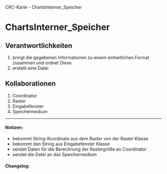CRC-Karte - ChartsInterner_Speicher

# ChartsInterner_Speicher
## Verantwortlichkeiten
<!-- Wissen, welches verwaltet und angeboten wird, Aktion die angeboten werden, öffentliche Leistung -->
<!-- "Walkthrough" -> Szenarien zur Anwendung des Systems -->
<!-- Nichts, was eine andere Klasse machen könnte -->
<!-- Die Sachen die die Klasse macht -> keiner anderen Klasse geben -->
<!-- zentrale Verantwortlichkeiten vs verteilt -->
1. bringt die gegebenen Informationen zu einem einheitlichen Format zusammen und ordnet Diese
2. erstellt eine Datei

## Kollaborationen
<!-- Kann die Klasse die Verantwortlichkeiten selbstädnig erfüllen? Was benötigt sie von welcher Klasse? -->
<!-- Was weiß die Klasse? Welche anderen Klassen benötigen die Informationen? -->
1. Coordinator
2. Raster
3. Eingabefenster
4. Speichermedium

---
#### Notizen:
<!-- Hier Notizen zum Denkprozess, Hintergrundgedanken, Klarstellungen hinzufügen  -->
- bekommt String-Koordinate aus dem Raster von der Raster Klasse
- bekommt den String aus Eingabefenster Klasse
- sendet Daten für die Berechnung der Rastergröße an Coordinator
- sendet die Datei an das Speichermedium

#### Changelog:
<!-- Hier eventuelle Abänderungen dokumentieren -->
